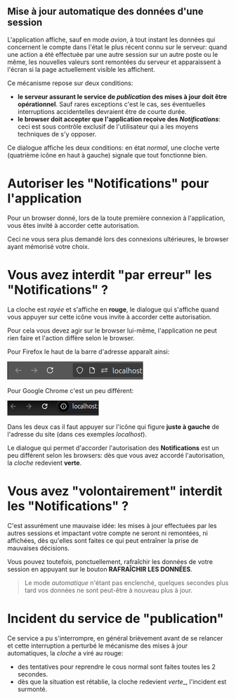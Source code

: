 
## Mise à jour automatique des données d'une session

L'application affiche, sauf en mode _avion_, à tout instant les données qui concernent le compte dans l'état le plus récent connu sur le serveur: quand une action a été effectuée par une autre session sur un autre poste ou le même, les nouvelles valeurs sont remontées du serveur et apparaissent à l'écran si la page actuellement visible les affichent.

Ce mécanisme repose sur deux conditions:
- **le serveur assurant le service de _publication_ des mises à jour doit être opérationnel**. Sauf rares exceptions c'est le cas, ses éventuelles interruptions accidentelles devraient être de courte durée.
- **le browser doit accepter que l'application reçoive des _Notifications_**: ceci est sous contrôle exclusif de l'utilisateur qui a les moyens techniques de s'y opposer.

Ce dialogue affiche les deux conditions: en état _normal_, une cloche verte (quatrième icône en haut à gauche) signale que tout fonctionne bien.

# Autoriser les "Notifications" pour l'application

Pour un browser donné, lors de la toute première connexion à l'application, vous êtes invité à accorder cette autorisation. 

Ceci ne vous sera plus demandé lors des connexions ultérieures, le browser ayant mémorisé votre choix.

# Vous avez interdit "par erreur" les "Notifications" ?

La cloche est _rayée_ et s'affiche en **rouge**, le dialogue qui s'affiche quand vous appuyer sur cette icône vous invite à accorder cette autorisation.

Pour cela vous devez agir sur le browser lui-même, l'application ne peut rien faire et l'action diffère selon le browser.

Pour Firefox le haut de la barre d'adresse apparaît ainsi:

<img src="notifs_ff.png" style="background-color:white">

Pour Google Chrome c'est un peu différent:

<img src="notifs_chrome.png" style="background-color:white">

Dans les deux cas il faut appuyer sur l'icône qui figure **juste à gauche** de l'adresse du site (dans ces exemples _localhost_).

Le dialogue qui permet d'accorder l'autorisation des **Notifications** est un peu différent selon les browsers: dès que vous avez accordé l'autorisation, la _cloche_ redevient **verte**.

# Vous avez "volontairement" interdit les "Notifications" ?

C'est assurément une mauvaise idée: les mises à jour effectuées par les autres sessions et impactant votre compte ne seront ni remontées, ni affichées, dès qu'elles sont faites ce qui peut entraîner la prise de mauvaises décisions.

Vous pouvez toutefois, ponctuellement, rafraîchir les données de votre session en appuyant sur le bouton **RAFRAÎCHIR LES DONNÉES**. 

> Le mode _automatique_ n'étant pas enclenché, quelques secondes plus tard vos données ne sont peut-être à nouveau plus à jour.

# Incident du service de "publication"

Ce service a pu s'interrompre, en général brièvement avant de se relancer et cette interruption a perturbé le mécanisme des mises à jour automatiques, la _cloche_ a viré au rouge:
- des tentatives pour reprendre le cous normal sont faites toutes les 2 secondes.
- dès que la situation est rétablie, la cloche redevient _verte__, l'incident est surmonté.
 